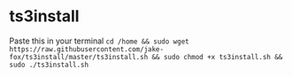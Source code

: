 # ts3install

Paste this in your terminal
`cd /home && sudo wget https://raw.githubusercontent.com/jake-fox/ts3install/master/ts3install.sh && sudo chmod +x ts3install.sh && sudo ./ts3install.sh`
